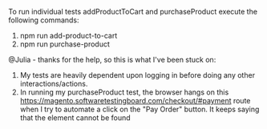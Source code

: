 To run individual tests addProductToCart and purchaseProduct execute the following commands:

1. npm run add-product-to-cart
2. npm run purchase-product


@Julia - thanks for the help, so this is what I've been stuck on:

1. My tests are heavily dependent upon logging in before doing any other interactions/actions. 
2. In running my purchaseProduct test, the browser hangs on this https://magento.softwaretestingboard.com/checkout/#payment route when I try to automate a click on the "Pay Order" button. It keeps saying that the element cannot be found





